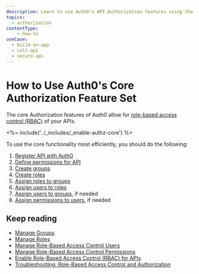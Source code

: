 ```yaml
---
description: Learn to use Auth0's API Authorization features using the Management Dashboard.
topics:
  - authorization
contentType: 
    - how-to
useCase:
  - build-an-app
  - call-api
  - secure-api
---
```

# How to Use Auth0's Core Authorization Feature Set

The core Authorization features of Auth0 allow for [role-based access control (RBAC)](/authorization/concepts/rbac) of your APIs. 

<%= include('../_includes/_enable-authz-core') %>

To use the core functionality most efficiently, you should do the following:

1. [Register API with Auth0](/architecture-scenarios/mobile-api/part-2#create-the-api)
2. [Define permissions for API](/dashboard/guides/apis/add-permissions-apis)
3. [Create groups](/dashboard/guides/groups/create-groups)
4. [Create roles](/dashboard/guides/roles/create-roles)
5. [Assign roles to groups](/dashboard/guides/assign-group-roles)
6. [Assign users to roles](/dashboard/guides/users/assign-roles-users)
7. [Assign users to groups](/dashboard/guides/groups/assign-group-users), if needed
8. [Assign permissions to users](/dashboard/guides/users/assign-permissions-users), if needed

## Keep reading
- [Manage Groups](/authorization/guides/manage-groups)
- [Manage Roles](/authorization/guides/manage-roles)
- [Manage Role-Based Access Control Users](/authorization/guides/manage-users)
- [Manage Role-Based Access Control Permissions](/authorization/guides/manage-permissions)
- [Enable Role-Based Access Control (RBAC) for APIs](/dashboard/guides/apis/enable-rbac)
- [Troubleshooting: Role-Based Access Control and Authorization](/authorization/concepts/troubleshooting)



